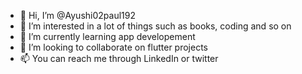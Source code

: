 - 👋 Hi, I’m @Ayushi02paul192
- 👀 I’m interested in a lot of things such as books, coding and so on
- 🌱 I’m currently learning app developement
- 💞️ I’m looking to collaborate on flutter projects
- 📫 You can reach me through LinkedIn or twitter

<!---
Ayushi02paul192/Ayushi02paul192 is a ✨ special ✨ repository because its `README.md` (this file) appears on your GitHub profile.
You can click the Preview link to take a look at your changes.
--->
